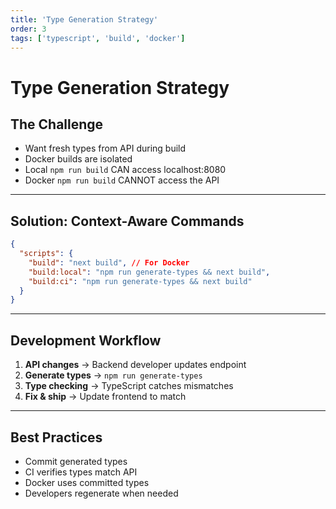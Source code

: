 ```yaml
---
title: 'Type Generation Strategy'
order: 3
tags: ['typescript', 'build', 'docker']
---
```


# Type Generation Strategy

## The Challenge

- Want fresh types from API during build
- Docker builds are isolated
- Local `npm run build` CAN access localhost:8080
- Docker `npm run build` CANNOT access the API

---

## Solution: Context-Aware Commands

```json
{
  "scripts": {
    "build": "next build", // For Docker
    "build:local": "npm run generate-types && next build",
    "build:ci": "npm run generate-types && next build"
  }
}
```

---

## Development Workflow

1. **API changes** → Backend developer updates endpoint
2. **Generate types** → `npm run generate-types`
3. **Type checking** → TypeScript catches mismatches
4. **Fix & ship** → Update frontend to match

---

## Best Practices

- Commit generated types
- CI verifies types match API
- Docker uses committed types
- Developers regenerate when needed
